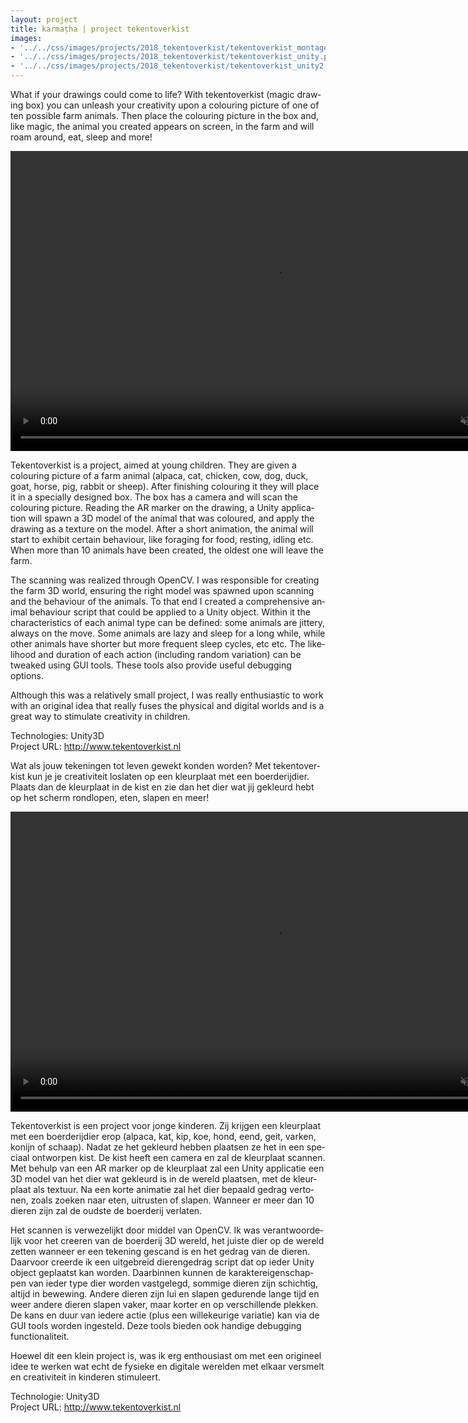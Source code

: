 ```yaml
---
layout: project
title: karmaṭha | project tekentoverkist
images: 
- '../../css/images/projects/2018_tekentoverkist/tekentoverkist_montage.png'
- '../../css/images/projects/2018_tekentoverkist/tekentoverkist_unity.png'
- '../../css/images/projects/2018_tekentoverkist/tekentoverkist_unity2.png'
---
```

<section class="content-block multi-lang-block">
    <div lang="en">
        <p>
            What if your drawings could come to life? With tekentoverkist (magic drawing box) you can unleash your creativity upon a colouring picture of one of ten possible farm animals. Then place the colouring picture in the box and, like magic, the animal you created appears on screen, in the farm and will roam around, eat, sleep and more!
        </p>
        <video controls
            muted
            src="/movies/tekentoverkist.mp4"
            width="848"
            height="480"
        >
            Sorry, your browser doesn't support embedded videos.
        </video>
        <p>
            Tekentoverkist is a project, aimed at young children. They are given a colouring picture of a farm animal (alpaca, cat, chicken, cow, dog, duck, goat, horse, pig, rabbit or sheep). After finishing colouring it they will place it in a specially designed box. The box has a camera and will scan the colouring picture. Reading the AR marker on the drawing, a Unity application will spawn a 3D model of the animal that was coloured, and apply the drawing as a texture on the model. After a short animation, the animal will start to exhibit certain behaviour, like foraging for food, resting, idling etc. When more than 10 animals have been created, the oldest one will leave the farm.
        </p>
        <p>
            The scanning was realized through OpenCV. I was responsible for creating the farm 3D world, ensuring the right model was spawned upon scanning and the behaviour of the animals. To that end I created a comprehensive animal behaviour script that could be applied to a Unity object. Within it the characteristics of each animal type can be defined: some animals are jittery, always on the move. Some animals are lazy and sleep for a long while, while other animals have shorter but more frequent sleep cycles, etc etc. The likelihood and duration of each action (including random variation) can be tweaked using GUI tools. These tools also provide useful debugging options.
        </p>
        <p>       
            Although this was a relatively small project, I was really enthusiastic to work with an original idea that really fuses the physical and digital worlds and is a great way to stimulate creativity in children.
        </p>
        <p>
            Technologies: Unity3D
            <br>
            Project URL: <a href="http://www.tekentoverkist.nl">http://www.tekentoverkist.nl</a>
        </p>
    </div>
    <div lang="nl">
        <p>
            Wat als jouw tekeningen tot leven gewekt konden worden? Met tekentoverkist kun je je creativiteit loslaten op een kleurplaat met een boerderijdier. Plaats dan de kleurplaat in de kist en zie dan het dier wat jij gekleurd hebt op het scherm rondlopen, eten, slapen en meer!
        </p>
        <video controls
            muted
            src="/movies/tekentoverkist.mp4"
            width="848"
            height="480"
        >
            Sorry, je browser ondersteund geen video.
        </video>
        <p>
            Tekentoverkist is een project voor jonge kinderen. Zij krijgen een kleurplaat met een boerderijdier erop (alpaca, kat, kip, koe, hond, eend, geit, varken, konijn of schaap). Nadat ze het gekleurd hebben plaatsen ze het in een speciaal ontworpen kist. De kist heeft een camera en zal de kleurplaat scannen. Met behulp van een AR marker op de kleurplaat zal een Unity applicatie een 3D model van het dier wat gekleurd is in de wereld plaatsen, met de kleurplaat als textuur. Na een korte animatie zal het dier bepaald gedrag vertonen, zoals zoeken naar eten, uitrusten of slapen. Wanneer er meer dan 10 dieren zijn zal de oudste de boerderij verlaten.
        </p>
        <p>
            Het scannen is verwezelijkt door middel van OpenCV. Ik was verantwoordelijk voor het creeren van de boerderij 3D wereld, het juiste dier op de wereld zetten wanneer er een tekening gescand is en het gedrag van de dieren. Daarvoor creerde ik een uitgebreid dierengedrag script dat op ieder Unity object geplaatst kan worden. Daarbinnen kunnen de karaktereigenschappen van ieder type dier worden vastgelegd, sommige dieren zijn schichtig, altijd in bewewing. Andere dieren zijn lui en slapen gedurende lange tijd en weer andere dieren slapen vaker, maar korter en op verschillende plekken. De kans en duur van iedere actie (plus een willekeurige variatie) kan via de GUI tools worden ingesteld. Deze tools bieden ook handige debugging functionaliteit.
        </p>
        <p>
            Hoewel dit een klein project is, was ik erg enthousiast om met een origineel idee te werken wat echt de fysieke en digitale werelden met elkaar versmelt en creativiteit in kinderen stimuleert.
        </p>
        <p>
            Technologie: Unity3D
            <br>
            Project URL: <a href="http://www.tekentoverkist.nl">http://www.tekentoverkist.nl</a>
        </p>
    </div>
</section>